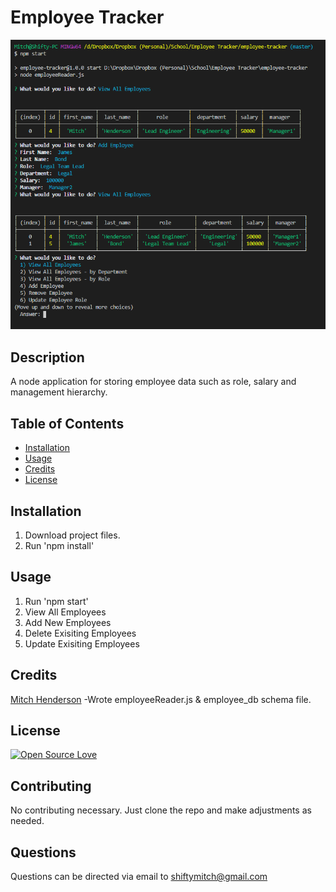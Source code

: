 # Employee Tracker

![](./assets/img/employeetracker.png)

## Description

A node application for storing employee data such as role, salary and management hierarchy.

## Table of Contents

* [Installation](#installation)
* [Usage](#usage)
* [Credits](#credits)
* [License](#license)

## Installation

1. Download project files.
2. Run 'npm install'

## Usage

1. Run 'npm start'
2. View All Employees
3. Add New Employees
4. Delete Exisiting Employees
5. Update Exisiting Employees

## Credits

[Mitch Henderson](https://shiftymitch.github.io/portfolio/2)
-Wrote employeeReader.js & employee_db schema file.

## License

[![Open Source Love](https://badges.frapsoft.com/os/v1/open-source.svg?v=103)](https://github.com/ellerbrock/open-source-badges/)

## Contributing

No contributing necessary. Just clone the repo and make adjustments as needed.

## Questions

Questions can be directed via email to shiftymitch@gmail.com